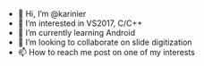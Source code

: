 - 👋 Hi, I’m @karinier
- 👀 I’m interested in VS2017, C/C++
- 🌱 I’m currently learning Android
- 💞️ I’m looking to collaborate on slide digitization
- 📫 How to reach me post on one of my interests

<!---
karinier/karinier is a ✨ special ✨ repository because its `README.md` (this file) appears on your GitHub profile.
You can click the Preview link to take a look at your changes.
--->
